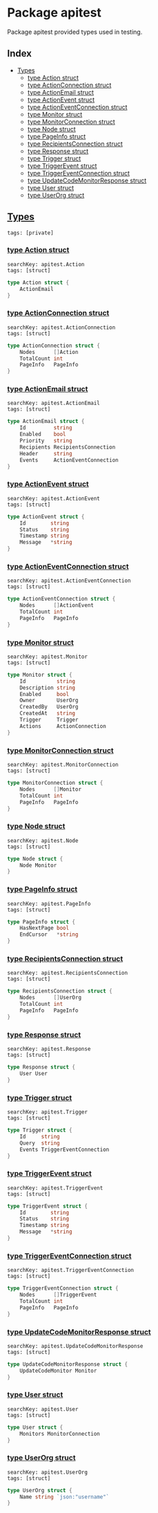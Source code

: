 # Package apitest

Package apitest provided types used in testing. 

## Index

* [Types](#type)
    * [type Action struct](#Action)
    * [type ActionConnection struct](#ActionConnection)
    * [type ActionEmail struct](#ActionEmail)
    * [type ActionEvent struct](#ActionEvent)
    * [type ActionEventConnection struct](#ActionEventConnection)
    * [type Monitor struct](#Monitor)
    * [type MonitorConnection struct](#MonitorConnection)
    * [type Node struct](#Node)
    * [type PageInfo struct](#PageInfo)
    * [type RecipientsConnection struct](#RecipientsConnection)
    * [type Response struct](#Response)
    * [type Trigger struct](#Trigger)
    * [type TriggerEvent struct](#TriggerEvent)
    * [type TriggerEventConnection struct](#TriggerEventConnection)
    * [type UpdateCodeMonitorResponse struct](#UpdateCodeMonitorResponse)
    * [type User struct](#User)
    * [type UserOrg struct](#UserOrg)


## <a id="type" href="#type">Types</a>

```
tags: [private]
```

### <a id="Action" href="#Action">type Action struct</a>

```
searchKey: apitest.Action
tags: [struct]
```

```Go
type Action struct {
	ActionEmail
}
```

### <a id="ActionConnection" href="#ActionConnection">type ActionConnection struct</a>

```
searchKey: apitest.ActionConnection
tags: [struct]
```

```Go
type ActionConnection struct {
	Nodes      []Action
	TotalCount int
	PageInfo   PageInfo
}
```

### <a id="ActionEmail" href="#ActionEmail">type ActionEmail struct</a>

```
searchKey: apitest.ActionEmail
tags: [struct]
```

```Go
type ActionEmail struct {
	Id         string
	Enabled    bool
	Priority   string
	Recipients RecipientsConnection
	Header     string
	Events     ActionEventConnection
}
```

### <a id="ActionEvent" href="#ActionEvent">type ActionEvent struct</a>

```
searchKey: apitest.ActionEvent
tags: [struct]
```

```Go
type ActionEvent struct {
	Id        string
	Status    string
	Timestamp string
	Message   *string
}
```

### <a id="ActionEventConnection" href="#ActionEventConnection">type ActionEventConnection struct</a>

```
searchKey: apitest.ActionEventConnection
tags: [struct]
```

```Go
type ActionEventConnection struct {
	Nodes      []ActionEvent
	TotalCount int
	PageInfo   PageInfo
}
```

### <a id="Monitor" href="#Monitor">type Monitor struct</a>

```
searchKey: apitest.Monitor
tags: [struct]
```

```Go
type Monitor struct {
	Id          string
	Description string
	Enabled     bool
	Owner       UserOrg
	CreatedBy   UserOrg
	CreatedAt   string
	Trigger     Trigger
	Actions     ActionConnection
}
```

### <a id="MonitorConnection" href="#MonitorConnection">type MonitorConnection struct</a>

```
searchKey: apitest.MonitorConnection
tags: [struct]
```

```Go
type MonitorConnection struct {
	Nodes      []Monitor
	TotalCount int
	PageInfo   PageInfo
}
```

### <a id="Node" href="#Node">type Node struct</a>

```
searchKey: apitest.Node
tags: [struct]
```

```Go
type Node struct {
	Node Monitor
}
```

### <a id="PageInfo" href="#PageInfo">type PageInfo struct</a>

```
searchKey: apitest.PageInfo
tags: [struct]
```

```Go
type PageInfo struct {
	HasNextPage bool
	EndCursor   *string
}
```

### <a id="RecipientsConnection" href="#RecipientsConnection">type RecipientsConnection struct</a>

```
searchKey: apitest.RecipientsConnection
tags: [struct]
```

```Go
type RecipientsConnection struct {
	Nodes      []UserOrg
	TotalCount int
	PageInfo   PageInfo
}
```

### <a id="Response" href="#Response">type Response struct</a>

```
searchKey: apitest.Response
tags: [struct]
```

```Go
type Response struct {
	User User
}
```

### <a id="Trigger" href="#Trigger">type Trigger struct</a>

```
searchKey: apitest.Trigger
tags: [struct]
```

```Go
type Trigger struct {
	Id     string
	Query  string
	Events TriggerEventConnection
}
```

### <a id="TriggerEvent" href="#TriggerEvent">type TriggerEvent struct</a>

```
searchKey: apitest.TriggerEvent
tags: [struct]
```

```Go
type TriggerEvent struct {
	Id        string
	Status    string
	Timestamp string
	Message   *string
}
```

### <a id="TriggerEventConnection" href="#TriggerEventConnection">type TriggerEventConnection struct</a>

```
searchKey: apitest.TriggerEventConnection
tags: [struct]
```

```Go
type TriggerEventConnection struct {
	Nodes      []TriggerEvent
	TotalCount int
	PageInfo   PageInfo
}
```

### <a id="UpdateCodeMonitorResponse" href="#UpdateCodeMonitorResponse">type UpdateCodeMonitorResponse struct</a>

```
searchKey: apitest.UpdateCodeMonitorResponse
tags: [struct]
```

```Go
type UpdateCodeMonitorResponse struct {
	UpdateCodeMonitor Monitor
}
```

### <a id="User" href="#User">type User struct</a>

```
searchKey: apitest.User
tags: [struct]
```

```Go
type User struct {
	Monitors MonitorConnection
}
```

### <a id="UserOrg" href="#UserOrg">type UserOrg struct</a>

```
searchKey: apitest.UserOrg
tags: [struct]
```

```Go
type UserOrg struct {
	Name string `json:"username"`
}
```


